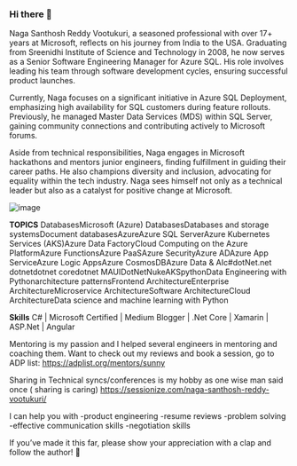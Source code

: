 ### Hi there 👋

Naga Santhosh Reddy Vootukuri, a seasoned professional with over 17+ years at Microsoft, reflects on his journey from India to the USA. Graduating from Sreenidhi Institute of Science and Technology in 2008, he now serves as a Senior Software Engineering Manager for Azure SQL. His role involves leading his team through software development cycles, ensuring successful product launches.

Currently, Naga focuses on a significant initiative in Azure SQL Deployment, emphasizing high availability for SQL customers during feature rollouts. Previously, he managed Master Data Services (MDS) within SQL Server, gaining community connections and contributing actively to Microsoft forums.

Aside from technical responsibilities, Naga engages in Microsoft hackathons and mentors junior engineers, finding fulfillment in guiding their career paths. He also champions diversity and inclusion, advocating for equality within the tech industry. Naga sees himself not only as a technical leader but also as a catalyst for positive change at Microsoft.

![image](https://github.com/sunnynagavo/sunnynagavo/assets/65618035/2b6464d1-bec0-4524-9a6f-b0919b7d4df5)


**TOPICS**
DatabasesMicrosoft (Azure) DatabasesDatabases and storage systemsDocument databasesAzureAzure SQL ServerAzure Kubernetes Services (AKS)Azure Data FactoryCloud Computing on the Azure PlatformAzure FunctionsAzure PaaSAzure SecurityAzure ADAzure App ServiceAzure Logic AppsAzure CosmosDBAzure Data & AIc#dotNet.net dotnetdotnet coredotnet MAUIDotNetNukeAKSpythonData Engineering with Pythonarchitecture patternsFrontend ArchitectureEnterprise ArchitectureMicroservice ArchitectureSoftware ArchitectureCloud ArchitectureData science and machine learning with Python

**Skills** C# | Microsoft Certified | Medium Blogger | .Net Core | Xamarin | ASP.Net | Angular

Mentoring is my passion and I helped several engineers in mentoring and coaching them. Want to check out my reviews and book a session, go to ADP list: https://adplist.org/mentors/sunny

Sharing in Technical syncs/conferences is my hobby as one wise man said once ( sharing is caring) https://sessionize.com/naga-santhosh-reddy-vootukuri/

I can help you with
-product engineering
-resume reviews
-problem solving
-effective communication skills
-negotiation skills

If you’ve made it this far, please show your appreciation with a clap and follow the author! 👏️️
<!--
**sunnynagavo/sunnynagavo** is a ✨ _special_ ✨ repository because its `README.md` (this file) appears on your GitHub profile.

Here are some ideas to get you started:

- 🔭 I’m currently working on ...
- 🌱 I’m currently learning ...
- 👯 I’m looking to collaborate on ...
- 🤔 I’m looking for help with ...
- 💬 Ask me about ...
- 📫 How to reach me: ...
- 😄 Pronouns: ...
- ⚡ Fun fact: ...
-->
